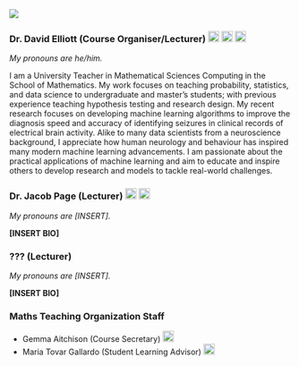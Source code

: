 <img src="https://mlp-s2-22.github.io/website/assets/img/david-portrait.jpg"/>

### Dr. David Elliott (Course Organiser/Lecturer) <a id='david'></a> [<img src="https://image.flaticon.com/icons/png/512/646/646094.png" width="20"/>](mailto:david.elliott@ed.ac.uk) [<img src="https://image.flaticon.com/icons/png/512/25/25694.png" width="20"/>](https://www.eldave93.github.io) [<img src="https://github.githubassets.com/images/modules/logos_page/GitHub-Mark.png" width="20"/>](https://github.com/Eldave93)

_My pronouns are he/him._

I am a University Teacher in Mathematical Sciences Computing in the School of Mathematics. My work focuses on teaching probability, statistics, and data science to undergraduate and master’s students; with previous experience teaching hypothesis testing and research design. My recent research focuses on developing machine learning algorithms to improve the diagnosis speed and accuracy of identifying seizures in clinical records of electrical brain activity. Alike to many data scientists from a neuroscience background, I appreciate how human neurology and behaviour has inspired many modern machine learning advancements. I am passionate about the practical applications of machine learning and aim to educate and inspire others to develop research and models to tackle real-world challenges.
<br clear="right"/>

### Dr. Jacob Page (Lecturer) <a id='jacob'></a> [<img src="https://image.flaticon.com/icons/png/512/646/646094.png" width="20"/>](mailto:jacob.page@ed.ac.uk) [<img src="https://image.flaticon.com/icons/png/512/25/25694.png" width="20"/>](https://www.jacob-page.com/about-1)

_My pronouns are [INSERT]._

__[INSERT BIO]__

### ??? (Lecturer) <a id='na'></a>

_My pronouns are [INSERT]._

__[INSERT BIO]__

### Maths Teaching Organization Staff

- Gemma Aitchison (Course Secretary) [<img src="https://image.flaticon.com/icons/png/512/646/646094.png" width="20"/>](mailto:Gemma.Aitchison@ed.ac.uk)
- Maria Tovar Gallardo (Student Learning Advisor) [<img src="https://image.flaticon.com/icons/png/512/646/646094.png" width="20"/>](mailto:maria.tovar@ed.ac.uk)
